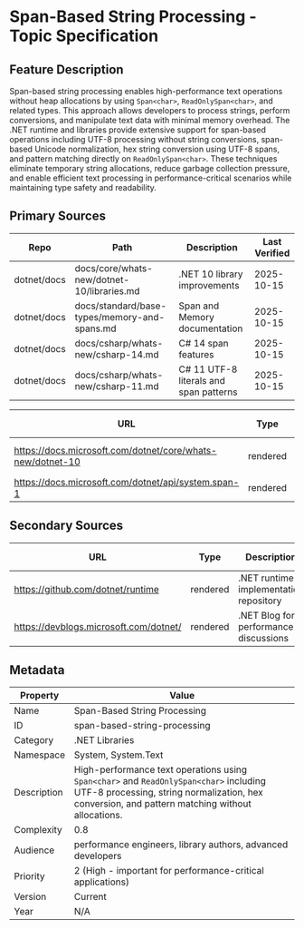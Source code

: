 # Span-Based String Processing - Topic Specification

## Feature Description

Span-based string processing enables high-performance text operations without heap allocations by using `Span<char>`, `ReadOnlySpan<char>`, and related types. This approach allows developers to process strings, perform conversions, and manipulate text data with minimal memory overhead. The .NET runtime and libraries provide extensive support for span-based operations including UTF-8 processing without string conversions, span-based Unicode normalization, hex string conversion using UTF-8 spans, and pattern matching directly on `ReadOnlySpan<char>`. These techniques eliminate temporary string allocations, reduce garbage collection pressure, and enable efficient text processing in performance-critical scenarios while maintaining type safety and readability.

## Primary Sources

| Repo | Path | Description | Last Verified |
| --- | --- | --- | --- |
| dotnet/docs | docs/core/whats-new/dotnet-10/libraries.md | .NET 10 library improvements | 2025-10-15 |
| dotnet/docs | docs/standard/base-types/memory-and-spans.md | Span and Memory documentation | 2025-10-15 |
| dotnet/docs | docs/csharp/whats-new/csharp-14.md | C# 14 span features | 2025-10-15 |
| dotnet/docs | docs/csharp/whats-new/csharp-11.md | C# 11 UTF-8 literals and span patterns | 2025-10-15 |

| URL | Type | Description | Last Verified |
| --- | --- | --- | --- |
| https://docs.microsoft.com/dotnet/core/whats-new/dotnet-10 | rendered | .NET 10 what's new documentation | 2025-10-15 |
| https://docs.microsoft.com/dotnet/api/system.span-1 | rendered | `Span<T>` API documentation | 2025-10-15 |

## Secondary Sources

| URL | Type | Description | Last Verified |
| --- | --- | --- | --- |
| https://github.com/dotnet/runtime | rendered | .NET runtime implementation repository | 2025-10-15 |
| https://devblogs.microsoft.com/dotnet/ | rendered | .NET Blog for performance discussions | 2025-10-15 |

## Metadata

| Property | Value |
| --- | --- |
| Name | Span-Based String Processing |
| ID | span-based-string-processing |
| Category | .NET Libraries |
| Namespace | System, System.Text |
| Description | High-performance text operations using `Span<char>` and `ReadOnlySpan<char>` including UTF-8 processing, string normalization, hex conversion, and pattern matching without allocations. |
| Complexity | 0.8 |
| Audience | performance engineers, library authors, advanced developers |
| Priority | 2 (High - important for performance-critical applications) |
| Version | Current |
| Year | N/A |
